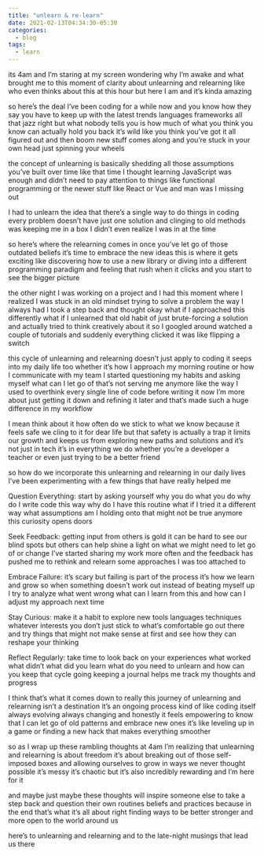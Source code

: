 ```yaml
---
title: "unlearn & re-learn"
date: 2021-02-13T04:34:30-05:30
categories:
  - blog
tags:
  - learn
---
```


its 4am and I’m staring at my screen wondering why I’m awake and what brought me to this moment of clarity about unlearning and relearning like who even thinks about this at this hour but here I am and it’s kinda amazing

so here’s the deal I’ve been coding for a while now and you know how they say you have to keep up with the latest trends languages frameworks all that jazz right but what nobody tells you is how much of what you think you know can actually hold you back it’s wild like you think you’ve got it all figured out and then boom new stuff comes along and you’re stuck in your own head just spinning your wheels

the concept of unlearning is basically shedding all those assumptions you’ve built over time like that time I thought learning JavaScript was enough and didn’t need to pay attention to things like functional programming or the newer stuff like React or Vue and man was I missing out

I had to unlearn the idea that there’s a single way to do things in coding every problem doesn’t have just one solution and clinging to old methods was keeping me in a box I didn’t even realize I was in at the time

so here’s where the relearning comes in once you’ve let go of those outdated beliefs it’s time to embrace the new ideas this is where it gets exciting like discovering how to use a new library or diving into a different programming paradigm and feeling that rush when it clicks and you start to see the bigger picture

the other night I was working on a project and I had this moment where I realized I was stuck in an old mindset trying to solve a problem the way I always had I took a step back and thought okay what if I approached this differently what if I unlearned that old habit of just brute-forcing a solution and actually tried to think creatively about it so I googled around watched a couple of tutorials and suddenly everything clicked it was like flipping a switch

this cycle of unlearning and relearning doesn’t just apply to coding it seeps into my daily life too whether it’s how I approach my morning routine or how I communicate with my team I started questioning my habits and asking myself what can I let go of that’s not serving me anymore like the way I used to overthink every single line of code before writing it now I’m more about just getting it down and refining it later and that’s made such a huge difference in my workflow

I mean think about it how often do we stick to what we know because it feels safe we cling to it for dear life but that safety is actually a trap it limits our growth and keeps us from exploring new paths and solutions and it’s not just in tech it’s in everything we do whether you’re a developer a teacher or even just trying to be a better friend

so how do we incorporate this unlearning and relearning in our daily lives I’ve been experimenting with a few things that have really helped me

Question Everything: start by asking yourself why you do what you do why do I write code this way why do I have this routine what if I tried it a different way what assumptions am I holding onto that might not be true anymore this curiosity opens doors

Seek Feedback: getting input from others is gold it can be hard to see our blind spots but others can help shine a light on what we might need to let go of or change I’ve started sharing my work more often and the feedback has pushed me to rethink and relearn some approaches I was too attached to

Embrace Failure: it’s scary but failing is part of the process it’s how we learn and grow so when something doesn’t work out instead of beating myself up I try to analyze what went wrong what can I learn from this and how can I adjust my approach next time

Stay Curious: make it a habit to explore new tools languages techniques whatever interests you don’t just stick to what’s comfortable go out there and try things that might not make sense at first and see how they can reshape your thinking

Reflect Regularly: take time to look back on your experiences what worked what didn’t what did you learn what do you need to unlearn and how can you keep that cycle going keeping a journal helps me track my thoughts and progress

I think that’s what it comes down to really this journey of unlearning and relearning isn’t a destination it’s an ongoing process kind of like coding itself always evolving always changing and honestly it feels empowering to know that I can let go of old patterns and embrace new ones it’s like leveling up in a game or finding a new hack that makes everything smoother

so as I wrap up these rambling thoughts at 4am I’m realizing that unlearning and relearning is about freedom it’s about breaking out of those self-imposed boxes and allowing ourselves to grow in ways we never thought possible it’s messy it’s chaotic but it’s also incredibly rewarding and I’m here for it

and maybe just maybe these thoughts will inspire someone else to take a step back and question their own routines beliefs and practices because in the end that’s what it’s all about right finding ways to be better stronger and more open to the world around us

here’s to unlearning and relearning and to the late-night musings that lead us there